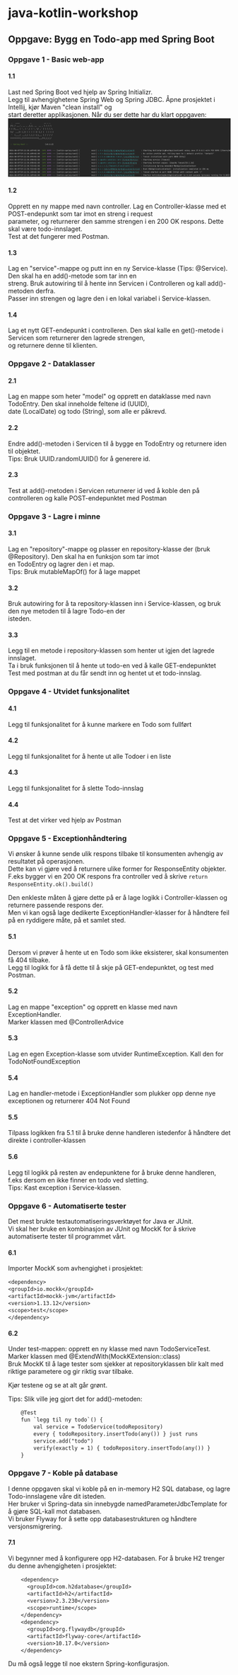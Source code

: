 # java-kotlin-workshop

## Oppgave: Bygg en Todo-app med Spring Boot

### Oppgave 1 - Basic web-app

#### 1.1

Last ned Spring Boot ved hjelp av Spring Initializr.</br>
Legg til avhengighetene Spring Web og Spring JDBC. Åpne prosjektet i Intellij, kjør Maven "clean install" og</br>
start deretter applikasjonen. Når du ser dette har du klart oppgaven: <img src="/src/main/resources/img/1.png">

#### 1.2

Opprett en ny mappe med navn controller. Lag en Controller-klasse med et POST-endepunkt som tar imot en streng i
request</br>
parameter, og returnerer den samme strengen i en 200 OK respons. Dette skal være todo-innslaget.</br>
Test at det fungerer med Postman.

#### 1.3

Lag en "service"-mappe og putt inn en ny Service-klasse (Tips: @Service). Den skal ha en add()-metode som tar inn
en</br>
streng. Bruk autowiring til å hente inn Servicen i Controlleren og kall add()-metoden derfra.</br>
Passer inn strengen og lagre den i en lokal variabel i Service-klassen.

#### 1.4

Lag et nytt GET-endepunkt i controlleren. Den skal kalle en get()-metode i Servicen som returnerer den lagrede
strengen,</br>
og returnere denne til klienten.

### Oppgave 2 - Dataklasser

#### 2.1

Lag en mappe som heter "model" og opprett en dataklasse med navn TodoEntry. Den skal inneholde feltene id (UUID),</br>
date (LocalDate) og todo (String), som alle er påkrevd.

#### 2.2

Endre add()-metoden i Servicen til å bygge en TodoEntry og returnere iden til objektet.</br>
Tips: Bruk UUID.randomUUID() for å generere id.

#### 2.3

Test at add()-metoden i Servicen returnerer id ved å koble den på controlleren og kalle POST-endepunktet med Postman

### Oppgave 3 - Lagre i minne

#### 3.1

Lag en "repository"-mappe og plasser en repository-klasse der (bruk @Repository). Den skal ha en funksjon som tar
imot</br>
en TodoEntry og lagrer den i et map.</br>
Tips: Bruk mutableMapOf<TodoEntry>() for å lage mappet

#### 3.2

Bruk autowiring for å ta repository-klassen inn i Service-klassen, og bruk den nye metoden til å lagre Todo-en der</br>
isteden.

#### 3.3

Legg til en metode i repository-klassen som henter ut igjen det lagrede innslaget.</br>
Ta i bruk funksjonen til å hente ut todo-en ved å kalle GET-endepunktet</br>
Test med postman at du får sendt inn og hentet ut et todo-innslag.

### Oppgave 4 - Utvidet funksjonalitet

#### 4.1

Legg til funksjonalitet for å kunne markere en Todo som fullført

#### 4.2

Legg til funksjonalitet for å hente ut alle Todoer i en liste

#### 4.3

Legg til funksjonalitet for å slette Todo-innslag

#### 4.4

Test at det virker ved hjelp av Postman

### Oppgave 5 - Exceptionhåndtering

Vi ønsker å kunne sende ulik respons tilbake til konsumenten avhengig av resultatet på operasjonen. </br>
Dette kan vi gjøre ved å returnere ulike former for ResponseEntity objekter. </br>
F.eks bygger vi en 200 OK respons fra controller ved å skrive `return ResponseEntity.ok().build()`

Den enkleste måten å gjøre dette på er å lage logikk i Controller-klassen og returnere passende respons der.</br>
Men vi kan også lage dedikerte ExceptionHandler-klasser for å håndtere feil på en ryddigere måte, på et samlet sted.

#### 5.1

Dersom vi prøver å hente ut en Todo som ikke eksisterer, skal konsumenten få 404 tilbake.</br>
Legg til logikk for å få dette til å skje på GET-endepunktet, og test med Postman.

#### 5.2

Lag en mappe "exception" og opprett en klasse med navn ExceptionHandler. </br>
Marker klassen med @ControllerAdvice

#### 5.3

Lag en egen Exception-klasse som utvider RuntimeException. Kall den for TodoNotFoundException

#### 5.4

Lag en handler-metode i ExceptionHandler som plukker opp denne nye exceptionen og returnerer 404 Not Found

#### 5.5

Tilpass logikken fra 5.1 til å bruke denne handleren istedenfor å håndtere det direkte i controller-klassen

#### 5.6

Legg til logikk på resten av endepunktene for å bruke denne handleren, f.eks dersom en ikke finner en todo ved
sletting.</br>
Tips: Kast exception i Service-klassen.

### Oppgave 6 - Automatiserte tester

Det mest brukte testautomatiseringsverktøyet for Java er JUnit. </br>
Vi skal her bruke en kombinasjon av JUnit og MockK for å skrive automatiserte tester til programmet vårt.

#### 6.1

Importer MockK som avhengighet i prosjektet:

```    
<dependency>
<groupId>io.mockk</groupId>
<artifactId>mockk-jvm</artifactId>
<version>1.13.12</version>
<scope>test</scope>
</dependency>
```

#### 6.2

Under test-mappen: opprett en ny klasse med navn TodoServiceTest.</br>
Marker klassen med @ExtendWith(MockKExtension::class)</br>
Bruk MockK til å lage tester som sjekker at repositoryklassen blir kalt med riktige parametere og gir riktig svar
tilbake.</br>

Kjør testene og se at alt går grønt.

Tips: Slik ville jeg gjort det for add()-metoden:</br>

```
    @Test
    fun `legg til ny todo`() {
        val service = TodoService(todoRepository)
        every { todoRepository.insertTodo(any()) } just runs
        service.add("todo")
        verify(exactly = 1) { todoRepository.insertTodo(any()) }
    }
```

### Oppgave 7 - Koble på database

I denne oppgaven skal vi koble på en in-memory H2 SQL database, og lagre Todo-innslagene våre dit isteden.</br>
Her bruker vi Spring-data sin innebygde namedParameterJdbcTemplate for å gjøre SQL-kall mot databasen.</br>
Vi bruker Flyway for å sette opp databasestrukturen og håndtere versjonsmigrering.

#### 7.1

Vi begynner med å konfigurere opp H2-databasen. For å bruke H2 trenger du denne avhengigheten i prosjektet:

```
    <dependency>
      <groupId>com.h2database</groupId>
      <artifactId>h2</artifactId>
      <version>2.3.230</version>
      <scope>runtime</scope>
    </dependency>
    <dependency>
      <groupId>org.flywaydb</groupId>
      <artifactId>flyway-core</artifactId>
      <version>10.17.0</version>
    </dependency>
```

Du må også legge til noe ekstern Spring-konfigurasjon.